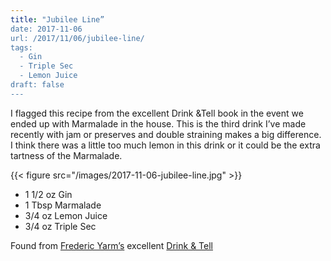```yaml
---
title: "Jubilee Line”
date: 2017-11-06
url: /2017/11/06/jubilee-line/
tags:
  - Gin
  - Triple Sec
  - Lemon Juice
draft: false
---
```


I flagged this recipe from the excellent Drink &Tell book in the event we ended up with Marmalade in the house. This is the third drink I’ve made recently with jam or preserves and double straining makes a big difference. I think there was a little too much lemon in this drink or it could be the extra tartness of the Marmalade.

{{< figure src="/images/2017-11-06-jubilee-line.jpg" >}}

* 1 1/2 oz Gin
* 1 Tbsp Marmalade 
* 3/4 oz Lemon Juice
* 3/4 oz Triple Sec

Found from [Frederic Yarm’s](http://cocktailvirgin.blogspot.com) excellent [Drink & Tell](https://www.amazon.com/Drink-Tell-Boston-Cocktail-Book/dp/0988281805/)